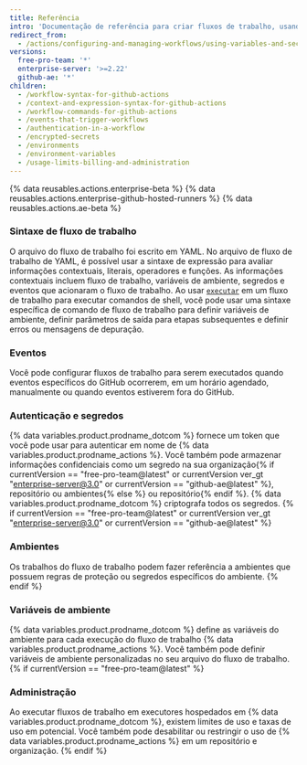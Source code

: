 ```yaml
---
title: Referência
intro: 'Documentação de referência para criar fluxos de trabalho, usando executores hospedados no GitHub e autenticação.'
redirect_from:
  - /actions/configuring-and-managing-workflows/using-variables-and-secrets-in-a-workflow
versions:
  free-pro-team: '*'
  enterprise-server: '>=2.22'
  github-ae: '*'
children:
  - /workflow-syntax-for-github-actions
  - /context-and-expression-syntax-for-github-actions
  - /workflow-commands-for-github-actions
  - /events-that-trigger-workflows
  - /authentication-in-a-workflow
  - /encrypted-secrets
  - /environments
  - /environment-variables
  - /usage-limits-billing-and-administration
---
```

{% data reusables.actions.enterprise-beta %}
{% data reusables.actions.enterprise-github-hosted-runners %}
{% data reusables.actions.ae-beta %}
### Sintaxe de fluxo de trabalho
O arquivo do fluxo de trabalho foi escrito em YAML. No arquivo de fluxo de trabalho de YAML, é possível usar a sintaxe de expressão para avaliar informações contextuais, literais, operadores e funções. As informações contextuais incluem fluxo de trabalho, variáveis de ambiente, segredos e eventos que acionaram o fluxo de trabalho. Ao usar [`executar`](/actions/reference/workflow-syntax-for-github-actions#jobsjob_idstepsrun) em um fluxo de trabalho para executar comandos de shell, você pode usar uma sintaxe específica de comando de fluxo de trabalho para definir variáveis de ambiente, definir parâmetros de saída para etapas subsequentes e definir erros ou mensagens de depuração.
### Eventos
Você pode configurar fluxos de trabalho para serem executados quando eventos específicos do GitHub ocorrerem, em um horário agendado, manualmente ou quando eventos estiverem fora do GitHub.
### Autenticação e segredos
{% data variables.product.prodname_dotcom %} fornece um token que você pode usar para autenticar em nome de {% data variables.product.prodname_actions %}. Você também pode armazenar informações confidenciais como um segredo na sua organização{% if currentVersion == "free-pro-team@latest" or currentVersion ver_gt "enterprise-server@3.0" or currentVersion == "github-ae@latest" %}, repositório ou ambientes{% else %} ou repositório{% endif %}. {% data variables.product.prodname_dotcom %} criptografa todos os segredos.
{% if currentVersion == "free-pro-team@latest" or currentVersion ver_gt "enterprise-server@3.0" or currentVersion == "github-ae@latest" %}
### Ambientes
Os trabalhos do fluxo de trabalho podem fazer referência a ambientes que possuem regras de proteção ou segredos específicos do ambiente.
{% endif %}
### Variáveis de ambiente
{% data variables.product.prodname_dotcom %} define as variáveis do ambiente para cada execução do fluxo de trabalho {% data variables.product.prodname_actions %}. Você também pode definir variáveis de ambiente personalizadas no seu arquivo do fluxo de trabalho.
{% if currentVersion == "free-pro-team@latest" %}
### Administração
Ao executar fluxos de trabalho em executores hospedados em {% data variables.product.prodname_dotcom %}, existem limites de uso e taxas de uso em potencial. Você também pode desabilitar ou restringir o uso de {% data variables.product.prodname_actions %} em um repositório e organização.
{% endif %}
